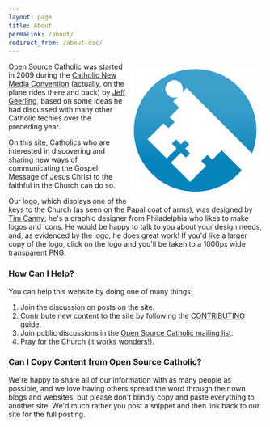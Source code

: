 ```yaml
---
layout: page
title: About
permalink: /about/
redirect_from: /about-osc/
---
```

<a href="/sites/opensourcecatholic.com/files/OSC-Logo-1000.png"><img src="/sites/opensourcecatholic.com/files/user-uploads/oscatholic/OSC-Logo-250.png" alt="Open Source Catholic - Key Logo" width="250" height="249" style="float: right; margin: 10px; border: none;" /></a>Open Source Catholic was started in 2009 during the [Catholic New Media Convention](http://cnmc.sqpn.com/) (actually, on the plane rides there and back) by [Jeff Geerling](http://www.jeffgeerling.com/), based on some ideas he had discussed with many other Catholic techies over the preceding year.

On this site, Catholics who are interested in discovering and sharing new ways of communicating the Gospel Message of Jesus Christ to the faithful in the Church can do so.

Our logo, which displays one of the keys to the Church (as seen on the Papal coat of arms), was designed by [Tim Canny](http://lappedcatholic.blogspot.com/); he's a graphic designer from Philadelphia who likes to make logos and icons. He would be happy to talk to you about your design needs, and, as evidenced by the logo, he does great work! If you'd like a larger copy of the logo, click on the logo and you'll be taken to a 1000px wide transparent PNG.

### How Can I Help?

You can help this website by doing one of many things:

  1. Join the discussion on posts on the site.
  2. Contribute new content to the site by following the [CONTRIBUTING](https://github.com/opensourcecatholic/opensourcecatholic.github.io/blob/master/CONTRIBUTING.md) guide.
  3. Join public discussions in the [Open Source Catholic mailing list](https://groups.google.com/forum/#!forum/open-source-catholic).
  4. Pray for the Church (it works wonders!).

### Can I Copy Content from Open Source Catholic?

We're happy to share all of our information with as many people as possible, and we love having others spread the word through their own blogs and websites, but please don't blindly copy and paste everything to another site. We'd much rather you post a snippet and then link back to our site for the full posting.
